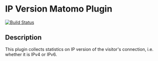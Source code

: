 # IP Version Matomo Plugin

[![Build Status](https://travis-ci.com/johsin18/IPVersionMatomoPlugin.svg?branch=4.x-dev)](https://travis-ci.com/johsin18/IPVersionMatomoPlugin)

## Description

This plugin collects statistics on IP version of the visitor's connection, i.e. whether it is IPv4 or IPv6.
